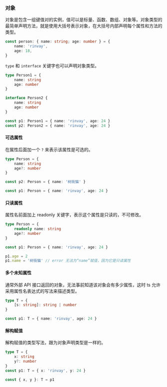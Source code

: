### 对象

对象是包含一组键值对的实例，值可以是标量、函数、数组、对象等。对象类型的最简单声明方法，就是使用大括号表示对象，在大括号内部声明每个属性和方法的类型。

```ts
const person: { name: string; age: number } = {
    name: 'rinvay',
    age: 18,
}
```

`type` 和 `interface` 关键字也可以声明对象类型。

```ts
type Person1 = {
    name: string
    age: number
}

interface Person2 {
    name: string
    age: number
}

const p1: Person1 = { name: 'rinvay', age: 24 }
const p2: Person2 = { name: 'rinvay', age: 24 }
```

#### 可选属性

在属性后面加一个 `?` 来表示该属性是可选的。

```ts
type Person = {
    name: string
    age?: number
}

const p2: Person = { name: '树街猫' }

const p1: Person = { name: 'rinvay', age: 24 }
```

#### 只读属性

属性名前面加上 readonly 关键字，表示这个属性是只读的，不可修改。

```ts
type Person = {
    readonly name: string
    age?: number
}

const p1: Person = { name: 'rinvay', age: 24 }

p1.age = 2
p1.name = '树街猫' // error 无法为“name”赋值，因为它是只读属性
```

#### 多个未知属性

通常外部 API 接口返回的对象，无法事前知道该对象会有多少属性，这时 ts 允许采用属性名表达式的写法来描述类型。

```ts
type T = {
    [s: string]: string | number
}

const p1: T = { name: 'rinvay', age: 24 }
```

#### 解构赋值

解构赋值的类型写法，跟为对象声明类型是一样的。

```ts
type T = {
    x: string
    y?: number
}
const p1: T = { x: 'rinvay', y: 24 }

const { x, y }: T = p1
```
